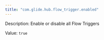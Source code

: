 ```yaml
---
title: "com.glide.hub.flow_trigger.enabled"
---
```


Description: Enable or disable all Flow Triggers

Value: `true`
